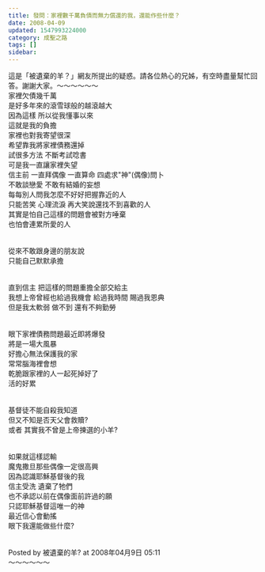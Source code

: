 ```yaml
---
title: 發問：家裡數千萬負債而無力償還的我，還能作些什麼？
date: 2008-04-09
updated: 1547993224000
category: 成聖之路
tags: []
sidebar: 
---
```


<p>這是「被遺棄的羊？」網友所提出的疑惑。請各位熱心的兄姊，有空時盡量幫忙回答。謝謝大家。<!--more-->～～～～～～<br/>家裡欠債幾千萬 <br/>是好多年來的滾雪球般的越滾越大<br/>因為這樣 所以從我懂事以來<br/>這就是我的負擔 <br/>家裡也對我寄望很深<br/>希望靠我將家裡債務還掉<br/>試很多方法 不斷考試唸書<br/>可是我一直讓家裡失望<br/>信主前 一直拜偶像 一直算命 四處求"神"(偶像)問卜<br/>不敢談戀愛 不敢有結婚的妄想<br/>每每別人問我怎麼不好好把握靠近的人<br/>只能苦笑 心理流淚 再大笑說還找不到喜歡的人<br/>其實是怕自己這樣的問題會被對方唾棄 <br/>也怕會連累所愛的人<br/><br/><br/>從來不敢跟身邊的朋友說<br/>只能自己默默承擔<br/><br/><br/>直到信主 把這樣的問題重擔全部交給主<br/>我想上帝曾經也給過我機會 給過我時間 賜過我恩典<br/>但是我太軟弱 做不到 還有不夠勤勞<br/><br/><br/>眼下家裡債務問題最近即將爆發<br/>將是一場大風暴<br/>好擔心無法保護我的家<br/>常常腦海裡會想 <br/>乾脆跟家裡的人一起死掉好了<br/>活的好累<br/><br/><br/>基督徒不能自殺我知道<br/>但又不知是否天父會救贖?<br/>或者 其實我不曾是上帝揀選的小羊?<br/><br/><br/>如果就這樣認輸<br/>魔鬼撒旦那些偶像一定很高興<br/>因為認識耶穌基督後的我<br/>信主受洗 遺棄了牠們<br/>也不承認以前在偶像面前許過的願<br/>只認耶穌基督這唯一的神<br/>最近信心會動搖 <br/>眼下我還能做些什麼?<br/><br/><br/>Posted by 被遺棄的羊? at 2008年04月9日 05:11 <br/>～～～～～～      <br/> <br/><br/></p>